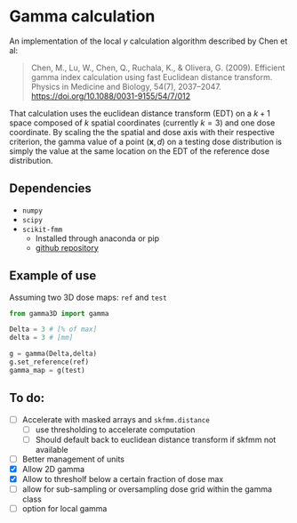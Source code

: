 # Gamma calculation

An implementation of the local $\gamma$ calculation algorithm described by Chen et al:

> Chen, M., Lu, W., Chen, Q., Ruchala, K., & Olivera, G. (2009).
> Efficient gamma index calculation using fast Euclidean distance transform. Physics in Medicine and Biology, 54(7), 2037–2047.
> https://doi.org/10.1088/0031-9155/54/7/012

That calculation uses the euclidean distance transform (EDT) on a $k+1$ space composed of $k$ spatial coordinates (currently $k=3$)
and one dose coordinate. By scaling the the spatial and dose axis with their respective criterion, the gamma value of a point
$(\mathbf x,d)$ on a testing dose distribution is simply the value at the same location on the EDT of the reference dose distribution.

## Dependencies

- `numpy`
- `scipy`
- `scikit-fmm`
   - Installed through anaconda or pip
   - [github repository](https://github.com/scikit-fmm/scikit-fmm)

## Example of use

Assuming two 3D dose maps: `ref` and `test`

```python
from gamma3D import gamma

Delta = 3 # [% of max]
delta = 3 # [mm]

g = gamma(Delta,delta)
g.set_reference(ref)
gamma_map = g(test)
```

## To do:
- [ ] Accelerate with masked arrays and `skfmm.distance`
   - [ ] use thresholding to accelerate computation
   - [ ] Should default back to euclidean distance transform if skfmm not available
- [ ] Better management of units
- [x] Allow 2D gamma
- [x] Allow to thresholf below a certain fraction of dose max
- [ ] allow for sub-sampling or oversampling dose grid within the gamma class
- [ ] option for local gamma
